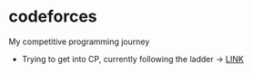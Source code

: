# codeforces
My competitive programming journey
- Trying to get into CP, currently following the ladder -> [LINK](https://earthshakira.github.io/a2oj-clientside/server/Ladder11.html)
